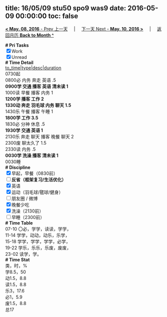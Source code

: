 title: 16/05/09 stu50 spo9 was9
date: 2016-05-09 00:00:00
toc: false
---
[**< May. 08, 2016** - Prev 上一天](/lifelogs/2016/05/d08.html) &nbsp; &nbsp; | &nbsp; &nbsp; [下一天 Next - **May. 10, 2016 >**](/lifelogs/2016/05/d10.html) &nbsp; &nbsp; |  &nbsp; &nbsp; [返回月历 **Back to Month ^**](/lifelogs/2016/05/index.html)
<br/><div><b># Pri Tasks</b></div><div><input checked="true" type="checkbox"/>Work</div><div><input checked="true" type="checkbox"/>Unread</div><div><b># Time Detail</b></div><div><u>to_time|type|desc|duration</u></div><div>0730起</div><div>0800必 内务 奔走 英语 .5</div><div><b>0900学 交通 播客 英语 清未读 1</b></div><div>1000读 早餐 播客 内务 1</div><div><b>1200学 播客 工作 2</b></div><div><b>1330动 奔走 羽毛球 内务 聊天 1.5</b></div><div>1430乐 午餐 播客 午睡 1</div><div><b>1800学 工作 3.5</b></div><div>1830必 分神 休息 .5</div><div><b>1930学 交通 英语 1</b></div><div>2130乐 奔走 聊天 播客 晚餐 聊天 2</div><div>2300废 聊太久了 1.5</div><div>2330读 内务 .5</div><div><b>0030学 洗澡 播客 清未读 1</b></div><div>0030睡</div><div><b># Discipline</b></div><div><input checked="true" type="checkbox"/>早起，早餐（0830前）</div><div><b><input type="checkbox"/></b><b>反省（框架复习/生活优化）</b></div><div><input checked="true" type="checkbox"/>英语</div><div><input checked="true" type="checkbox"/>运动（羽毛球/毽球/健身）</div><div><input type="checkbox"/>朋友圈 / 微博</div><div><input checked="true" type="checkbox"/>晚餐少吃</div><div><input checked="true" type="checkbox"/>洗澡（2130前）</div><div><input type="checkbox"/>早睡（2300前）</div><div><b># Time Table</b></div><div>07-10 〇必，学学，读读，学学，</div><div>11-14 学学，动动，动乐，乐学，</div><div>15-18 学学，学学，学学，必学，</div><div>19-22 学乐，乐乐，乐废，废废，</div><div>23-02 读学，学。</div><div><b># Time Stat</b></div><div>类，时，%</div><div>学8.5，50</div><div>动1.5，8.8</div><div>读1.5，8.8</div><div>乐3，17.6</div><div>必1，5.9</div><div>废1.5，8.8</div><div>总17</div>